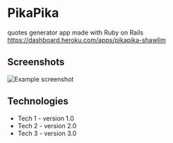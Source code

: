 # PikaPika
quotes generator app made with Ruby on Rails
https://dashboard.heroku.com/apps/pikapika-shawlim

## Screenshots
![Example screenshot](./img/screenshot.png)

## Technologies
* Tech 1 - version 1.0
* Tech 2 - version 2.0
* Tech 3 - version 3.0
